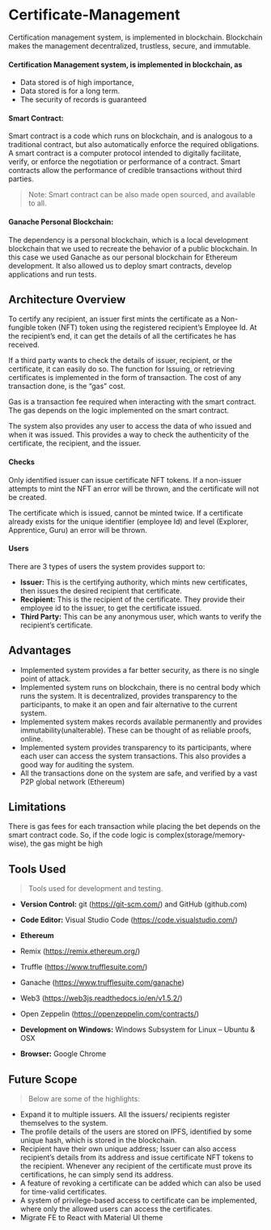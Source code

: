 # Certificate-Management

Certification management system, is implemented in blockchain. Blockchain makes the management decentralized, trustless, secure, and immutable.

#### **Certification Management system, is implemented in blockchain, as** 

* Data stored is of high importance, 
* Data stored is for a long term. 
* The security of records is guaranteed 

#### Smart Contract: 
Smart contract is a code which runs on blockchain, and is analogous to a traditional contract, but also automatically enforce the required obligations. A smart contract is a computer protocol intended to digitally facilitate, verify, or enforce the negotiation or performance of a contract. Smart contracts allow the performance of credible transactions without third parties. 
>Note: Smart contract can be also made open sourced, and available to all. 

#### Ganache Personal Blockchain: 
The dependency is a personal blockchain, which is a local development blockchain that we used to recreate the behavior of a public blockchain. In this case we used Ganache as our personal blockchain for Ethereum development. It also allowed us to deploy smart contracts, develop applications and run tests.

## **Architecture Overview** 
To certify any recipient, an issuer first mints the certificate as a Non-fungible token (NFT) token using the registered recipient’s Employee Id. At the recipient’s end, it can get the details of all the certificates he has received. 

If a third party wants to check the details of issuer, recipient, or the certificate, it can easily do so. The function for Issuing, or retrieving certificates is implemented in the form of transaction. The cost of any transaction done, is the “gas” cost. 

Gas is a transaction fee required when interacting with the smart contract. The gas depends on the logic implemented on the smart contract. 

The system also provides any user to access the data of who issued and when it was issued. This provides a way to check the authenticity of the certificate, the recipient, and the issuer.

#### Checks 
Only identified issuer can issue certificate NFT tokens. If a non-issuer attempts to mint the NFT an error will be thrown, and the certificate will not be created. 

The certificate which is issued, cannot be minted twice. If a certificate already exists for the unique identifier (employee Id) and level (Explorer, Apprentice, Guru) an error will be thrown.

#### Users 
There are 3 types of users the system provides support to: 

* **Issuer:** This is the certifying authority, which mints new certificates, then issues the desired recipient that certificate. 
* **Recipient:** This is the recipient of the certificate. They provide their employee id to the issuer, to get the certificate issued. 
* **Third Party:** This can be any anonymous user, which wants to verify the recipient’s certificate.

## **Advantages** 
* Implemented system provides a far better security, as there is no single point of attack. 
* Implemented system runs on blockchain, there is no central body which runs the system. It is decentralized, provides transparency to the participants, to make it an open and fair alternative to the current system. 
* Implemented system makes records available permanently and provides immutability(unalterable). These can be thought of as reliable proofs, online. 
* Implemented system provides transparency to its participants, where each user can access the system transactions. This also provides a good way for auditing the system. 
* All the transactions done on the system are safe, and verified by a vast P2P global network (Ethereum)

## **Limitations**

There is gas fees for each transaction while placing the bet depends on the smart contract code. So, if the code logic is complex(storage/memory-wise), the gas might be high

## **Tools Used** 
> Tools used for development and testing.

* **Version Control:** git (https://git-scm.com/) and GitHub (github.com) 
* **Code Editor:** Visual Studio Code (https://code.visualstudio.com/) 
* **Ethereum** 
* Remix (https://remix.ethereum.org/) 
* Truffle (https://www.trufflesuite.com/) 
* Ganache (https://www.trufflesuite.com/ganache) 
* Web3 (https://web3js.readthedocs.io/en/v1.5.2/) 
* Open Zeppelin (https://openzeppelin.com/contracts/) 

* **Development on Windows:** Windows Subsystem for Linux – Ubuntu & OSX 
* **Browser:** Google Chrome

## **Future Scope**
>Below are some of the highlights:

* Expand it to multiple issuers. All the issuers/ recipients register themselves to the system. 
* The profile details of the users are stored on IPFS, identified by some unique hash, which is stored in the blockchain.  
* Recipient have their own unique address; Issuer can also access recipient’s details from its address and issue certificate NFT tokens to the recipient. Whenever any recipient of the certificate must prove its certifications, he can simply send its address. 
* A feature of revoking a certificate can be added which can also be used for time-valid certificates. 
* A system of privilege-based access to certificate can be implemented, where only the allowed users can access the certificates. 
* Migrate FE to React with Material UI theme
